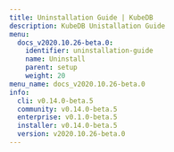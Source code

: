 ```yaml
---
title: Uninstallation Guide | KubeDB
description: KubeDB Unistallation Guide
menu:
  docs_v2020.10.26-beta.0:
    identifier: uninstallation-guide
    name: Uninstall
    parent: setup
    weight: 20
menu_name: docs_v2020.10.26-beta.0
info:
  cli: v0.14.0-beta.5
  community: v0.14.0-beta.5
  enterprise: v0.1.0-beta.5
  installer: v0.14.0-beta.5
  version: v2020.10.26-beta.0
---
```



